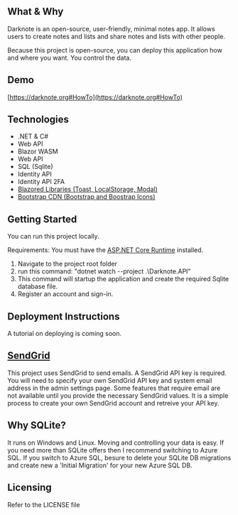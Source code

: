 ## What & Why
Darknote is an open-source, user-friendly, minimal notes app. It allows users to create notes and lists and share notes and lists with other people. 

Because this project is open-source, you can deploy this application how and where you want. You control the data.


## Demo
[https://darknote.org#HowTo](https://darknote.org#HowTo)


## Technologies
 - .NET & C#
 - Web API
 - Blazor WASM
 - Web API
 - SQL (Sqlite)
 - Identity API
 - Identity API 2FA
 - [Blazored Libraries (Toast, LocalStorage, Modal)](https://github.com/Blazored)
 - [Bootstrap CDN (Bootstrap and Boostrap Icons)](https://getbootstrap.com/)

## Getting Started
You can run this project locally.

Requirements: You must have the [ASP.NET Core Runtime](https://dotnet.microsoft.com/en-us/download) installed.
1. Navigate to the project root folder
2. run this command: "dotnet watch --project .\Darknote.API\"
3. This command will startup the application and create the required Sqlite database file.
4. Register an account and sign-in.

## Deployment Instructions
A tutorial on deploying is coming soon.

## [SendGrid](https://sendgrid.com/en-us/pricing)
This project uses SendGrid to send emails. A SendGrid API key is required. You will need to specify your own SendGrid API key and system email address in the admin settings page. Some features that require email are not available until you provide the necessary SendGrid values. It is a simple process to create your own SendGrid account and retreive your API key.

## Why SQLite?
It runs on Windows and Linux. Moving and controlling your data is easy. If you need more than SQLite offers then I recommend switching to Azure SQL. If you switch to Azure SQL, besure to delete your SQLite DB migrations and create new a 'Initial Migration' for your new Azure SQL DB.

## Licensing
Refer to the LICENSE file


